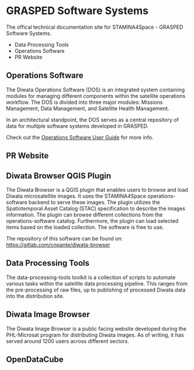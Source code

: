 # GRASPED Software Systems

The offical technical documentation site for STAMINA4Space - GRASPED Software Systems.

* Data Processing Tools
* Operations Software
* PR Website

## Operations Software
The Diwata Operations Software (DOS) is an integrated system containing modules for
managing different components within the satellite operations workflow. The DOS is divided into
three major modules: Missions Management, Data Management, and Satellite Health
Management.

In an architectural standpoint, the DOS serves as a central repository of data for multiple software systems developed in GRASPED.

Check out the [Operations Software User Guide](/user/operations_software) for more info.

## PR Website

## Diwata Browser QGIS Plugin
The Diwata Browser is a QGIS plugin that enables users to browse and load Diwata microsatellite images. It uses the STAMINA4Space operations-software backend to serve these images. The plugin utilizes the Spatiotemporal Asset Catalog (STAC) specification to describe the images information. The plugin can browse different collections from the operations-software catalog. Furthermore, the plugin can load selected items based on the loaded collection. The software is free to use.

The repository of this software can be found on: https://gitlab.com/cnpante/diwata-browser


## Data Processing Tools

The data-processing-tools toolkit is a collection of scripts to automate various tasks within the satellite data processing pipeline. This ranges from the pre-processing of raw files, up to publishing of processed Diwata data into the distribution site.


## Diwata Image Browser
The Diwata Image Browser is a public facing website developed during the PHL-Microsat program for distributing Diwata images. As of writing, it has served around 1200 users across different sectors.

## OpenDataCube
